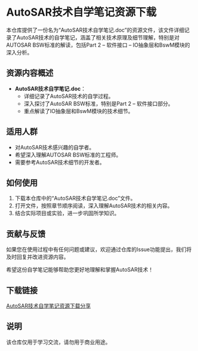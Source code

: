 # AutoSAR技术自学笔记资源下载

本仓库提供了一份名为“AutoSAR技术自学笔记.doc”的资源文件，该文件详细记录了AutoSAR技术的自学笔记，涵盖了相关技术原理及细节理解，特别是对AUTOSAR BSW标准的解读，包括Part 2 – 软件接口 – IO抽象层和BswM模块的深入分析。

## 资源内容概述

- **AutoSAR技术自学笔记.doc**：
  - 详细记录了AutoSAR技术的自学过程。
  - 深入探讨了AutoSAR BSW标准，特别是Part 2 – 软件接口部分。
  - 重点解读了IO抽象层和BswM模块的技术细节。

## 适用人群

- 对AutoSAR技术感兴趣的自学者。
- 希望深入理解AUTOSAR BSW标准的工程师。
- 需要参考AutoSAR技术细节的开发者。

## 如何使用

1. 下载本仓库中的“AutoSAR技术自学笔记.doc”文件。
2. 打开文件，按照章节顺序阅读，深入理解AutoSAR技术的相关内容。
3. 结合实际项目或实验，进一步巩固所学知识。

## 贡献与反馈

如果您在使用过程中有任何问题或建议，欢迎通过仓库的Issue功能提出，我们将及时回复并改进资源内容。

希望这份自学笔记能够帮助您更好地理解和掌握AutoSAR技术！

## 下载链接
[AutoSAR技术自学笔记资源下载分享](https://pan.quark.cn/s/b57406038a2d)

## 说明

该仓库仅用于学习交流，请勿用于商业用途。
